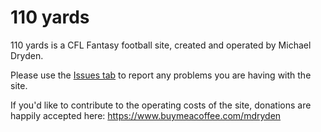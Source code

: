 # 110 yards

110 yards is a CFL Fantasy football site, created and operated by Michael Dryden.

Please use the [Issues tab](https://github.com/mdryden/110yards/issues/new) to report any problems you are having with the site.

If you'd like to contribute to the operating costs of the site, donations are happily accepted here: https://www.buymeacoffee.com/mdryden
